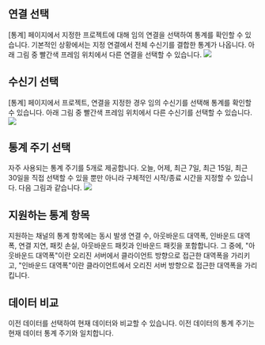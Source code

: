 ## 연결 선택
[통계] 페이지에서 지정한 프로젝트에 대해 임의 연결을 선택하여 통계를 확인할 수 있습니다. 기본적인 상황에서는 지정 연결에서 전체 수신기를 결합한 통계가 나옵니다. 아래 그림 중 빨간색 프레임 위치에서 다른 연결을 선택할 수 있습니다.
![](https://mc.qcloudimg.com/static/img/121dc8a817c43a4ef999d068a16fa3f5/image.png)


## 수신기 선택
[통계] 페이지에서 프로젝트, 연결을 지정한 경우 임의 수신기를 선택해 통계를 확인할 수 있습니다. 아래 그림 중 빨간색 프레임 위치에서 다른 수신기를 선택할 수 있습니다.
![](https://mc.qcloudimg.com/static/img/bf6375bd5167cccca24ad9f011c03c9e/image.png)

## 통계 주기 선택
자주 사용되는 통계 주기를 5개로 제공합니다. 오늘, 어제, 최근 7일, 최근 15일, 최근 30일을 직접 선택할 수 있을 뿐만 아니라 구체적인 시작/종료 시간을 지정할 수 있습니다. 다음 그림과 같습니다.
![](https://mc.qcloudimg.com/static/img/e6995b35b34ce23a21fe5cb302df561e/image.png)

## 지원하는 통계 항목
지원하는 채널의 통계 항목에는 동시 발생 연결 수, 아웃바운드 대역폭, 인바운드 대역폭, 연결 지연, 패킷 손실, 아웃바운드 패킷과 인바운드 패킷을 포함합니다.
그 중에, "아웃바운드 대역폭"이란 오리진 서버에서 클라이언트 방향으로 접근한 대역폭을 가리키고, "인바운드 대역폭"이란 클라이언트에서 오리진 서버 방향으로 접근한 대역폭을 가리킵니다.

## 데이터 비교
이전 데이터를 선택하여 현재 데이터와 비교할 수 있습니다. 이전 데이터의 통계 주기는 현재 데이터 통계 주기와 일치합니다.

